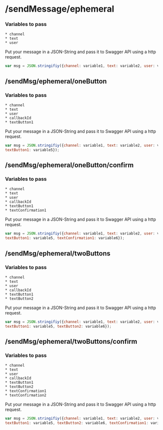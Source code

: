 # /sendMessage/ephemeral

### Variables to pass

```
* channel
* text
* user
```

Put your message in a JSON-String and pass it to Swagger API using a http request.

```javascript
var msg = JSON.stringifiy({channel: variable1, text: variable2, user: variable3,});
```
  
## /sendMsg/ephemeral/oneButton

### Variables to pass

``` 
* channel
* text
* user
* callbackId
* textButton1
```

Put your message in a JSON-String and pass it to Swagger API using a http request.

```javascript
var msg = JSON.stringifiy({channel: variable1, text: variable2, user: variable3, callbackId: variable4, 
textButton1: variable5});
```
  
## /sendMsg/ephemeral/oneButton/confirm

### Variables to pass

``` 
* channel
* text
* user
* callbackId
* textButton1
* textConfirmation1
```

Put your message in a JSON-String and pass it to Swagger API using a http request.

```javascript
var msg = JSON.stringifiy({channel: variable1, text: variable2, user: variable3, callbackId: variable4, 
textButton1: variable5, textConfirmation1: variable6});
```

## /sendMsg/ephemeral/twoButtons

### Variables to pass

``` 
* channel
* text
* user
* callbackId
* textButton1
* textButton2
```

Put your message in a JSON-String and pass it to Swagger API using a http request.

```javascript
var msg = JSON.stringifiy({channel: variable1, text: variable2, user: variable3, callbackId: variable4, 
textButton1: variable5, textButton2: variable6});
```

## /sendMsg/ephemeral/twoButtons/confirm

### Variables to pass

``` 
* channel
* text
* user
* callbackId
* textButton1
* textButton2
* textConfirmation1
* textConfirmation2
```

Put your message in a JSON-String and pass it to Swagger API using a http request.

```javascript
var msg = JSON.stringifiy({channel: variable1, text: variable2, user: variable3, callbackId: variable4, 
textButton1: variable5, textButton2: variable6, textConfirmation1: variable7, textConfirmation2: variable8});
```
